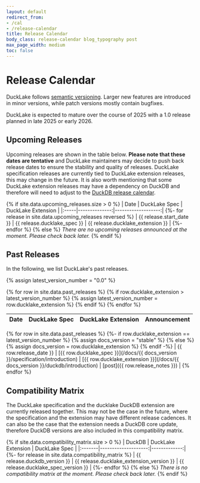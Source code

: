 ```yaml
---
layout: default
redirect_from:
- /cal
- /release-calendar
title: Release Calendar
body_class: release-calendar blog_typography post
max_page_width: medium
toc: false
---
```


<div class="wrap pagetitle">
  <h1>Release Calendar</h1>
</div>

DuckLake follows [semantic versioning](https://semver.org/spec/v2.0.0.html).
Larger new features are introduced in minor versions,
while patch versions mostly contain bugfixes.

DuckLake is expected to mature over the course of 2025 with a 1.0 release planned in late 2025 or early 2026.

## Upcoming Releases

Upcoming releases are shown in the table below. **Please note that these dates are tentative** and DuckLake maintainers may decide to push back release dates to ensure the stability and quality of releases. DuckLake specification releases are currently tied to DuckLake extension releases, this may change in the future. It is also worth mentioning that some DuckLake extension releases may have a dependency on DuckDB and therefore will need to adjust to the [DuckDB release calendar](https://duckdb.org/release_calendar).

<!-- markdownlint-disable MD055 MD056 MD058 -->

{% if site.data.upcoming_releases.size > 0 %}
| Date | DuckLake Spec | DuckLake Extension |
|:-----|--------------:|-------------------:|
{%- for release in site.data.upcoming_releases reversed %}
| {{ release.start_date }} | {{ release.ducklake_spec }} | {{ release.ducklake_extension }} |
{%- endfor %}
{% else %}
_There are no upcoming releases announced at the moment. Please check back later._
{% endif %}

<!-- markdownlint-enable MD055 MD056 MD058 -->

## Past Releases

In the following, we list DuckLake's past releases.

<!-- markdownlint-disable MD034 MD055 MD056 MD058 -->

{% assign latest_version_number = "0.0" %}

{% for row in site.data.past_releases %}
  {% if row.ducklake_extension > latest_version_number %}
    {% assign latest_version_number = row.ducklake_extension %}
  {% endif %}
{% endfor %}

| Date | DuckLake Spec | DuckLake Extension | Announcement      |
|:-----|--------------:|-------------------:|-------------------|
{% for row in site.data.past_releases %}
  {%- if row.ducklake_extension == latest_version_number %}
    {% assign docs_version = "stable" %}
  {% else %}
    {% assign docs_version = row.ducklake_extension %}
  {% endif -%}
  | {{ row.release_date }} | [{{ row.ducklake_spec }}](/docs/{{ docs_version }}/specification/introduction) | [{{ row.ducklake_extension }}](/docs/{{ docs_version }}/duckdb/introduction) | [post]({{ row.release_notes }}) |
{% endfor %}

<!-- markdownlint-enable MD034 MD055 MD056 MD058 -->

## Compatibility Matrix

The DuckLake specification and the ducklake DuckDB extension are currently released together. This may not be the case in the future, where the specification and the extension may have different release cadences. It can also be the case that the extension needs a DuckDB core update, therefore DuckDB versions are also included in this compatibility matrix.

{% if site.data.compatibility_matrix.size > 0 %}
| DuckDB | DuckLake Extension | DuckLake Spec |
|:-------|--------------------:|-------------:|
{%- for release in site.data.compatibility_matrix %}
| {{ release.duckdb_version }} | {{ release.ducklake_extension_version }} | {{ release.ducklake_spec_version }} |
{%- endfor %}
{% else %}
_There is no compatibility matrix at the moment. Please check back later._
{% endif %}
